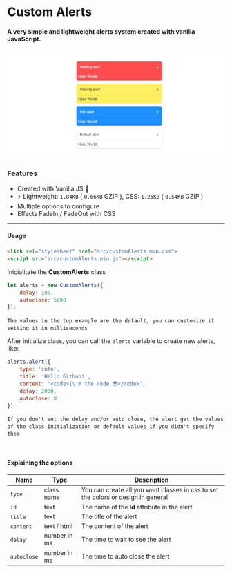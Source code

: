 # Custom Alerts
#### A very simple and lightweight alerts system created with vanilla JavaScript.

![Screenshot](screenshot.png)

### Features
* Created with Vanilla JS 🌈
* ⚡ Lightweight: `1.84KB` ( `0.66KB` GZIP ), CSS: `1.25KB` ( `0.54KB` GZIP )
* Multiple options to configure
* Effects FadeIn / FadeOut with CSS
___

#### Usage
```html
<link rel="stylesheet" href="src/customAlerts.min.css">
<script src="src/customAlerts.min.js"></script>
```

Inicialitate the **CustomAlerts** class
```js
let alerts = new CustomAlerts({
	delay: 100,
	autoclose: 5000
});
```
`The values in the top example are the default, you can customize it setting it in milliseconds`

After initialize class, you can call the `alerts` variable to create new alerts, like:
```js
alerts.alert({
	type: 'info',
	title: 'Hello Github!',
	content: '<code>I\'m the code 😎</code>',
	delay: 2000,
	autoclose: 0
})
```
`If you don't set the delay and/or auto close, the alert get the values of the class initialization or default values if you didn't specify them`

&nbsp;

#### Explaining the options

| Name | Type | Description |
|---|---|---|
| `type` | class name | You can create all you want classes in css to set the colors or design in general |
| `id` | text | The name of the **Id** attribute in the alert |
| `title` | text | The title of the alert |
| `content` | text / html | The content of the alert |
| `delay` | number in ms | The time to wait to see the alert |
| `autoclose` | number in ms | The time to auto close the alert |